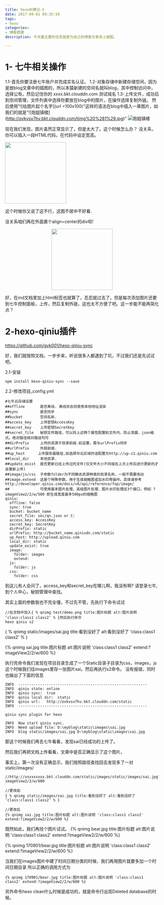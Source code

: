 ```yaml
---
title: hexo折腾记-5
date: 2017-09-01 09:35:59
tags:
- hexo
categories:
- 博客搭建
description: 今天最主要的任务就是为自己的博客文章添上插图。

---
```

# 1- 七牛相关操作
1.1-首先你要注册七牛账户并完成实名认证。
1.2-对象存储中新建存储空间，因为是放blog文章中的插图的，所以本猿新建的空间名就叫blog，其中控制访问中，选择公有。然后记住你的 xxxx.bkt.clouddn.com 测试域名
1.3-上传文件，成功后到空间管理，文件列表中选择你要放在blog中的图片，在操作选择复制外链。
然后使用"!\[给图片起个名字\](url =100x100)"这样的语法在blog中插入一章图片，如我们的就是"\!\[炮姐镇楼\](http://ovkvsx7hv.bkt.clouddn.com/timg%20%281%29.jpg)"
![炮姐镇楼](http://ovkvsx7hv.bkt.clouddn.com/timg%20%281%29.jpg)

现在我们发现，图片虽然正常显示了，但是太大了。这个时候怎么办？
没关系，你可以插入一段HTML代码，在代码中设定宽高。
        
<img src="http://ovkvsx7hv.bkt.clouddn.com/timg%20%281%29.jpg" width=200 align=center />

这个时候你又说了这不行，这图不居中不好看.

没关系咱们再在外面裹个align=center的div呗!
<div align="center">    
<img src="http://ovkvsx7hv.bkt.clouddn.com/timg%20%281%29.jpg" width=200/>
</div>

好，在md文档里加上html标签也就算了，忍忍就过去了。但是每次添加图片还要到七牛控制面板，上传，然后复制外链，这也太不方便了吧。这一步能不能再简化点？

# 2-hexo-qiniu插件
https://github.com/gyk001/hexo-qiniu-sync

好，我们就按照文档，一步步来，听说很多人都遇到了坑，不过我们还是先试试吧。

2.1-安装
```
npm install hexo-qiniu-sync --save
```

2.2-修改项目_config.yml
```
#七牛云存储设置
##offline       是否离线. 离线状态将使用本地地址渲染
##sync          是否同步
##bucket        空间名称.
##access_key    上传密钥AccessKey
##secret_key    上传密钥SecretKey
##secret_file   秘钥文件路径，可以将上述两个属性配置到文件内，防止泄露，json格式。绝对路径相对路径均可
##dirPrefix     上传的资源子目录前缀.如设置，需与urlPrefix同步 
##urlPrefix     外链前缀.
##up_host      上传服务器路径,如选择华北区域的话配置为http://up-z1.qiniu.com
##local_dir     本地目录.
##update_exist  是否更新已经上传过的文件(仅文件大小不同或在上次上传后进行更新的才会重新上传)
##image/js/css  子参数folder为不同静态资源种类的目录名称，一般不需要改动
##image.extend  这是个特殊参数，用于生成缩略图或加水印等操作。具体请参考http://developer.qiniu.com/docs/v6/api/reference/fop/image/ 
##              可使用基本图片处理、高级图片处理、图片水印处理这3个接口。例如 ?imageView2/2/w/500 即生成宽度最多500px的缩略图
qiniu:
  offline: false
  sync: true
  bucket: bucket_name
  secret_file: sec/qn.json or C:
  access_key: AccessKey
  secret_key: SecretKey
  dirPrefix: static
  urlPrefix: http://bucket_name.qiniudn.com/static
  up_host: http://upload.qiniu.com
  local_dir: static
  update_exist: true
  image: 
    folder: images
    extend: 
  js:
    folder: js
  css:
    folder: css
```

到这儿有人会问了，access_key和secret_key在哪儿啊，我没有啊?
请登录七牛,到个人中心，秘钥管理中查找。

其实上面的参数我也不完全懂，不过先不管，先执行下命令试试
```
//在文档中加入{ % qnimg test/demo.png title:图片标题 alt:图片说明 ‘class:class1 class2’ % }然后执行命令
hexo qiniu s2
```

{ % qnimg static/images/sai.jpg title:看到没好了 alt:看到没好了 ‘class:class1 class2’ % }

{% qnimg sai.jpg title:图片标题 alt:图片说明 'class:class1 class2' extend:?imageView2/2/w/600 %}

执行完命令我们发现在项目目录生成了一个Static目录子目录为css，images，js
这个时候我们往images里存一张图片sai。然后再执行s2命令。
没有报错，同时也输出了下面的信息
```
INFO  -----------------------------------------------------------
INFO  qiniu state: online
INFO  qiniu sync:  true
INFO  qiniu local dir:  static
INFO  qiniu url:   http://ovkvsx7hv.bkt.clouddn.com/static
INFO  -----------------------------------------------------------

qiniu sync plugin for hexo

INFO  Now start qiniu sync.
INFO  Need upload file: D:\myblog\static\images\sai.jpg
INFO  blog static/images/sai.jpg D:\myblog\static\images\sai.jpg
```

那这个时候我们再去七牛看看，发现sai已经成功的上传了。

然后我们再把文档上传看看，文章中是否正确显示了这个图片。

事实上，第一次没有正确显示，我们按照路径查找回去发现多了一对static/images/

```
//http://xxxxxxxxx.bkt.clouddn.com/static/images/static/images/sai.jpg?imageView2/2/w/600

//更改前
{ % qnimg static/images/sai.jpg title:看到没好了 alt:看到没好了 ‘class:class1 class2’ % }

//更改后
{% qnimg sai.jpg title:图片标题 alt:图片说明 'class:class1 class2' extend:?imageView2/2/w/600 %}
```

既然如此，我们再找个图片试试。
{% qnimg bear.jpg title:图片标题 alt:图片说明 'class:class1 class2' extend:?imageView2/2/w/600 %}

{% qnimg 170901/bear.jpg title:图片标题 alt:图片说明 'class:class1 class2' extend:?imageView2/2/w/600 %}

当我们在images图片中建了时间日期分类的时候，我们再用图片就要多加一个时间日期目录
所以正确的调用方式为
```
{% qnimg 170901/bear.jpg title:图片标题 alt:图片说明 'class:class1 class2' extend:?imageView2/2/w/600 %}
```

另外命令hexo clean什么时候是成功的，就是命令行出现Deleted database的时候。

